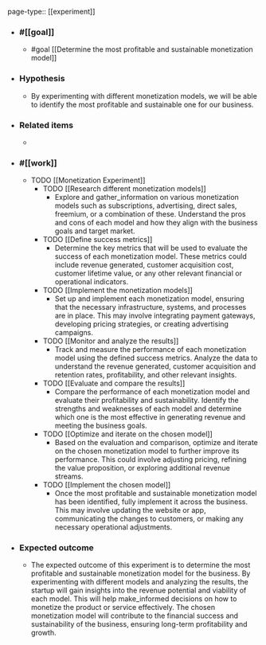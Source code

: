 page-type:: [[experiment]]



  - ### #[[goal]]
    - #goal [[Determine the most profitable and sustainable monetization model]]
  - ### Hypothesis
    - By experimenting with different monetization models, we will be able to identify the most profitable and sustainable one for our business.
  - ### Related items
    - 
  - ### #[[work]]
    - TODO [[Monetization Experiment]]
      - TODO [[Research different monetization models]]
        - Explore and gather_information on various monetization models such as subscriptions, advertising, direct sales, freemium, or a combination of these. Understand the pros and cons of each model and how they align with the business goals and target market.
      - TODO [[Define success metrics]]
        - Determine the key metrics that will be used to evaluate the success of each monetization model. These metrics could include revenue generated, customer acquisition cost, customer lifetime value, or any other relevant financial or operational indicators.
      - TODO [[Implement the monetization models]]
        - Set up and implement each monetization model, ensuring that the necessary infrastructure, systems, and processes are in place. This may involve integrating payment gateways, developing pricing strategies, or creating advertising campaigns.
      - TODO [[Monitor and analyze the results]]
        - Track and measure the performance of each monetization model using the defined success metrics. Analyze the data to understand the revenue generated, customer acquisition and retention rates, profitability, and other relevant insights.
      - TODO [[Evaluate and compare the results]]
        - Compare the performance of each monetization model and evaluate their profitability and sustainability. Identify the strengths and weaknesses of each model and determine which one is the most effective in generating revenue and meeting the business goals.
      - TODO [[Optimize and iterate on the chosen model]]
        - Based on the evaluation and comparison, optimize and iterate on the chosen monetization model to further improve its performance. This could involve adjusting pricing, refining the value proposition, or exploring additional revenue streams.
      - TODO [[Implement the chosen model]]
        - Once the most profitable and sustainable monetization model has been identified, fully implement it across the business. This may involve updating the website or app, communicating the changes to customers, or making any necessary operational adjustments.
  - ### Expected outcome
    - The expected outcome of this experiment is to determine the most profitable and sustainable monetization model for the business. By experimenting with different models and analyzing the results, the startup will gain insights into the revenue potential and viability of each model. This will help make_informed decisions on how to monetize the product or service effectively. The chosen monetization model will contribute to the financial success and sustainability of the business, ensuring long-term profitability and growth.


